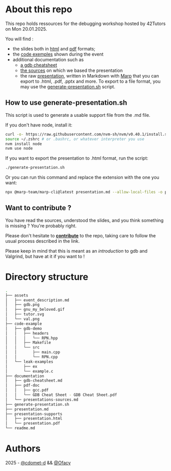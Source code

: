 # About this repo
This repo holds ressources for the debugging workshop hosted by 42Tutors on Mon 20.01.2025. 

You will find :
- the slides both in [html](presentation-supports/presentation.html) and [pdf](presentation-supports/presentation.pdf) formats;
- the [code exemples](code-example) shown during the event
- additional documentation such as
	- [a gdb cheatsheet](documentation/gdb-cheatsheet.md)
	- [the sources](documentation/presentations-sources.md) on which we based the presentation
	- the raw [presentation](presentation.md), written in Markdown with [Marp](https://github.com/marp-team/marp-cli) that you can export to .html, .pdf, .pptx and more. To export to a file format, you may use the [generate-presentation.sh](#how-to-use) script.

## How to use generate-presentation.sh
This script is used to generate a usable support file from the .md file. 

If you don't have node, install it:
```bash
curl -o- https://raw.githubusercontent.com/nvm-sh/nvm/v0.40.1/install.sh | bash
source ~/.zshrc # or .bashrc, or whatever interpreter you use
nvm install node
nvm use node
```
If you want to export the presentation to .html format, run the script: 
```bash
./generate-presentation.sh
```
Or you can run this command and replace the extension with the one you want:
```bash
npx @marp-team/marp-cli@latest presentation.md --allow-local-files -o presentation-supports/presentation.<html|pdf|pptx> 
```

## Want to contribute ? 
You have read the sources, understood the slides, and you think something is missing ? You're probably right. 

Please don't hesitate to **[contribute](https://docs.github.com/en/get-started/exploring-projects-on-github/contributing-to-a-project)** to the repo, taking care to follow the usual process described in the link.

Please keep in mind that this is meant as an _introduction_ to gdb and Valgrind, but have at it if you want to !

# Directory structure
```bash
.
├── assets
│   ├── event_description.md
│   ├── gdb.png
│   ├── gnu_my_beloved.gif
│   ├── tutor.svg
│   └── val.png
├── code-example
│   ├── gdb-demo
│   │   ├── headers
│   │   │   └── RPN.hpp
│   │   ├── Makefile
│   │   └── src
│   │       ├── main.cpp
│   │       └── RPN.cpp
│   └── leak-examples
│       ├── ex
│       └── example.c
├── documentation
│   ├── gdb-cheatsheet.md
│   ├── pdf-doc
│   │   ├── gcc.pdf
│   │   └── GDB Cheat Sheet - GDB Cheat Sheet.pdf
│   └── presentations-sources.md
├── generate-presentation.sh
├── presentation.md
├── presentation-supports
│   ├── presentation.html
│   └── presentation.pdf
└── readme.md

```
# Authors
2025 - [@cdomet-d](https://github.com/cdomet-d) && [@Ofacy](https://github.com/Ofacy)

